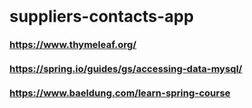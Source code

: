 # suppliers-contacts-app

### https://www.thymeleaf.org/

### https://spring.io/guides/gs/accessing-data-mysql/

### https://www.baeldung.com/learn-spring-course

